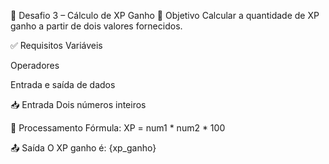 🧮 Desafio 3 – Cálculo de XP Ganho
🎯 Objetivo
Calcular a quantidade de XP ganho a partir de dois valores fornecidos.

✅ Requisitos
Variáveis

Operadores

Entrada e saída de dados

📥 Entrada
Dois números inteiros

🧮 Processamento
Fórmula: XP = num1 * num2 * 100

📤 Saída
O XP ganho é: {xp_ganho}